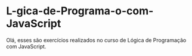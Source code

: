 # L-gica-de-Programa-o-com-JavaScript

Olá, esses são exercícios realizados no curso de Lógica de Programação com JavaScript.
